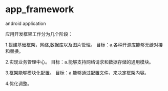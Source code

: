 # app_framework
android application 

应用开发框架工作分为几个阶段：

1.搭建基础框架，网络,数据库以及图片管理。
  目标：a.各种开源库能够无缝对接和替换。
  
2.实现业务管理中心。
  目标：a.能够支持网络请求和数据存储的通用模块。
  
3.框架能够模块化配置。
  目标：a.能够通过配置文件，来决定框架内容。
  
4.优化调整。
